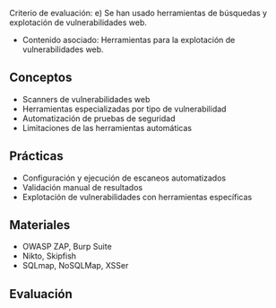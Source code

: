 Criterio de evaluación:
e) Se han usado herramientas de búsquedas y explotación de vulnerabilidades web.

* Contenido asociado: Herramientas para la explotación de vulnerabilidades web.

## Conceptos
- Scanners de vulnerabilidades web
- Herramientas especializadas por tipo de vulnerabilidad
- Automatización de pruebas de seguridad
- Limitaciones de las herramientas automáticas

## Prácticas
- Configuración y ejecución de escaneos automatizados
- Validación manual de resultados
- Explotación de vulnerabilidades con herramientas específicas

## Materiales
- OWASP ZAP, Burp Suite
- Nikto, Skipfish
- SQLmap, NoSQLMap, XSSer

## Evaluación